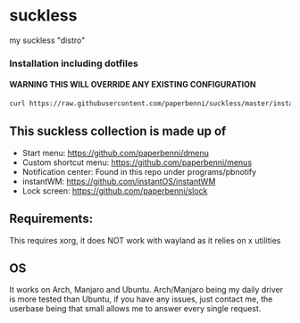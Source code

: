 # suckless
my suckless "distro"

### Installation including dotfiles
#### WARNING THIS WILL OVERRIDE ANY EXISTING CONFIGURATION
```sh
curl https://raw.githubusercontent.com/paperbenni/suckless/master/install.sh | sudo bash
```

## This suckless collection is made up of
- Start menu: https://github.com/paperbenni/dmenu
- Custom shortcut menu: https://github.com/paperbenni/menus
- Notification center: Found in this repo under programs/pbnotify
- instantWM: https://github.com/instantOS/instantWM
- Lock screen: https://github.com/paperbenni/slock

## Requirements:
This requires xorg, it does NOT work with wayland as it relies on x utilities

## OS
It works on Arch, Manjaro and Ubuntu. 
Arch/Manjaro being my daily driver is more tested than Ubuntu, if you have any issues, just contact me,
the userbase being that small allows me to answer every single request. 
